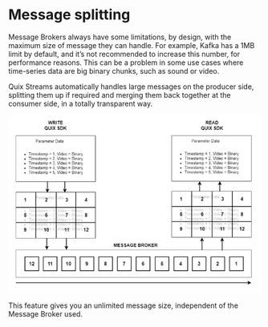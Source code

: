# Message splitting

Message Brokers always have some limitations, by design, with the maximum size of message they can handle. For example, Kafka has a 1MB limit by default, and it’s not recommended to increase this number, for performance reasons. This can be a problem in some use cases where time-series data are big binary chunks, such as sound or video.

Quix Streams automatically handles large messages on the producer side, splitting them up if required and merging them back together at the consumer side, in a totally transparent way.

![High level of splitting / merging flow](../images/QuixStreamsSplitting.png)

This feature gives you an unlimited message size, independent of the Message Broker used.
